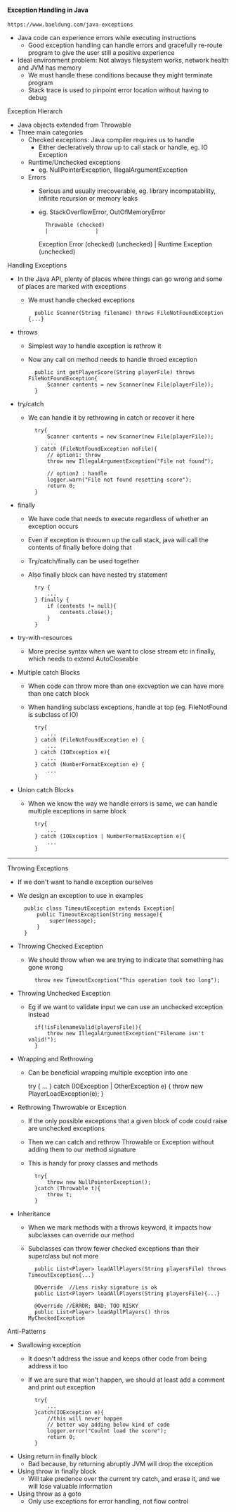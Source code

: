#### Exception Handling in Java

    https://www.baeldung.com/java-exceptions

- Java code can experience errors while executing instructions
    - Good exception handling can handle errors and gracefully re-route program to give the user still a positive experience
- Ideal environment problem: Not always filesystem works, network health and JVM has memory
    - We must handle these conditions because they might terminate program
    - Stack trace is used to pinpoint error location without having to debug

Exception Hierarch
- Java objects extended from Throwable
- Three main categories
    - Checked exceptions: Java compiler requires us to handle
        - Either decleratively throw up to call stack or handle, eg. IO Exception
    - Runtime/Unchecked exceptions
        - eg. NullPointerException, IllegalArgumentException
    - Errors
        - Serious and usually irrecoverable, eg. library incompatability, infinite recursion or memory leaks
        - eg. StackOverflowError, OutOfMemoryError


                Throwable (checked)
                |               |
            Exception         Error
            (checked)      (unchecked)
                |
            Runtime Exception
            (unchecked)

    
Handling Exceptions
- In the Java API, plenty of places where things can go wrong and some of places are marked with exceptions
    - We must handle checked exceptions

            public Scanner(String filename) throws FileNotFoundException {...}

- throws
    - Simplest way to handle exception is rethrow it
    - Now any call on method needs to handle throed exception

            public int getPlayerScore(String playerFile) throws FileNotFoundException{
                Scanner contents = new Scanner(new File(playerFile));
            }

- try/catch
    - We can handle it by rethrowing in catch or recover it here

            try{
                Scanner contents = new Scanner(new File(playerFile));
                ...
            } catch (FileNotFoundException noFile){
                // option1: throw
                throw new IllegalArgumentException("File not found");

                // option2 : handle
                logger.warn("File not found resetting score");
                return 0;
            }
- finally
    - We have code that needs to execute regardless of whether an exception occurs
    - Even if exception is throuwn up the call stack, java will call the contents of finally before doing that
    - Try/catch/finally can be used together
    - Also finally block can have nested try statement

            try {
                ...
            } finally {
                if (contents != null){
                    contents.close();
                }
            }

- try-with-resources
    - More precise syntax when we want to close stream etc in finally, which needs to extend AutoCloseable

- Multiple catch Blocks
    - When code can throw more than one excveption we can have more than one catch block
    - When handling subclass exceptions, handle at top (eg. FileNotFound is subclass of IO)

            try{
                ...
            } catch (FileNotFoundException e) {
                ...
            } catch (IOException e){
                ...
            } catch (NumberFormatException e) {
                ...
            }

- Union catch Blocks
    - When we know the way we handle errors is same, we can handle multiple exceptions in same block

            try{
                ...
            } catch (IOException | NumberFormatException e){
                ...
            }

---

Throwing Exceptions
- If we don't want to handle exception ourselves
- We design an exception to use in examples

        public class TimeoutException extends Exception{
            public TimeoutException(String message){
                super(message);
            }
        }

- Throwing Checked Exception
    - We should throw when we are trying to indicate that something has gone wrong

            throw new TimeoutException("This operation took too long");

- Throwing Unchecked Exception
    - Eg if we want to validate input we can use an unchecked exception instead

            if(!isFilenameValid(playersFile)){
                throw new IllegalArgumentException("Filename isn't valid!");
            }

- Wrapping and Rethrowing
    - Can be beneficial wrapping multiple exception into one

        try {
            ...
        } catch (IOException | OtherException e) {
            throw new PlayerLoadException(e);
        }

- Rethrowing Thwrowable or Exception
    - If the only possible exceptions that a given block of code could raise are unchecked exceptions
    - Then we can catch and rethrow Throwable or Exception without adding them to our method signature
    - This is handy for proxy classes and methods

            try{
                throw new NullPointerException();
            }catch (Throwable t){
                throw t;
            }

- Inheritance
    - When we mark methods with a throws keyword, it impacts how subclasses can override our method
    - Subclasses can throw fewer checked exceptions than their superclass but not more

            public List<Player> loadAllPlayers(String playersFile) throws TimeoutException{...}
            
            @Override  //Less risky signature is ok
            public List<Player> loadAllPlayers(String playersFile){...}

            @Override //ERROR; BAD; TOO RISKY
            public List<Player> loadApllPlayers() thros MyCheckedException


Anti-Patterns
- Swallowing exception
    - It doesn't address the issue and keeps other code from being address it too
    - If we are sure that won't happen, we should at least add a comment and print out exception

            try{
                ...
            }catch(IOException e){
                //this will never happen
                // better way adding below kind of code
                logger.error("Coulnt load the score");
                return 0;
            }
- Using return in finally block
    - Bad because, by returning abruptly JVM will drop the exception
- Using throw in finally block
    - Will take predence over the current try catch, and erase it, and we will lose valuable information
- Using throw as a goto
    - Only use exceptions for error handling, not flow control